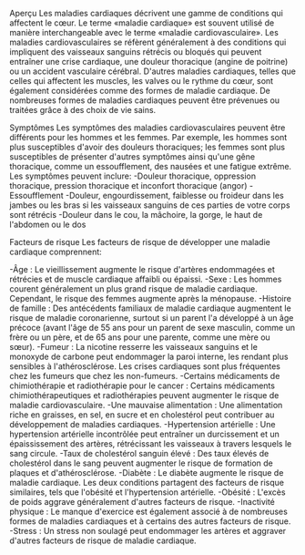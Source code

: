 Aperçu
Les maladies cardiaques décrivent une gamme de conditions qui affectent le cœur.
Le terme «maladie cardiaque» est souvent utilisé de manière interchangeable avec le terme «maladie cardiovasculaire». Les maladies cardiovasculaires se réfèrent généralement à des conditions qui impliquent des vaisseaux sanguins rétrécis ou bloqués qui peuvent entraîner une crise cardiaque, une douleur thoracique (angine de poitrine) ou un accident vasculaire cérébral. D'autres maladies cardiaques, telles que celles qui affectent les muscles, les valves ou le rythme du cœur, sont également considérées comme des formes de maladie cardiaque.
De nombreuses formes de maladies cardiaques peuvent être prévenues ou traitées grâce à des choix de vie sains.

Symptômes
Les symptômes des maladies cardiovasculaires peuvent être différents pour les hommes et les femmes. Par exemple, les hommes sont plus susceptibles d'avoir des douleurs thoraciques; les femmes sont plus susceptibles de présenter d'autres symptômes ainsi qu'une gêne thoracique, comme un essoufflement, des nausées et une fatigue extrême.
Les symptômes peuvent inclure:
-Douleur thoracique, oppression thoracique, pression thoracique et inconfort thoracique (angor)
-Essoufflement
-Douleur, engourdissement, faiblesse ou froideur dans les jambes ou les bras si les vaisseaux sanguins de ces parties de votre corps sont rétrécis
-Douleur dans le cou, la mâchoire, la gorge, le haut de l'abdomen ou le dos

Facteurs de risque
Les facteurs de risque de développer une maladie cardiaque comprennent:

-Âge : Le vieillissement augmente le risque d'artères endommagées et rétrécies et de muscle cardiaque affaibli ou épaissi.
-Sexe : Les hommes courent généralement un plus grand risque de maladie cardiaque. Cependant, le risque des femmes augmente après la ménopause.
-Histoire de famille : Des antécédents familiaux de maladie cardiaque augmentent le risque de maladie coronarienne, surtout si un parent l'a développé à un âge précoce (avant l'âge de 55 ans pour un parent de sexe masculin, comme un frère ou un père, et de 65 ans pour une parente, comme une mère ou sœur).
-Fumeur : La nicotine resserre les vaisseaux sanguins et le monoxyde de carbone peut endommager la paroi interne, les rendant plus sensibles à l'athérosclérose. Les crises cardiaques sont plus fréquentes chez les fumeurs que chez les non-fumeurs.
-Certains médicaments de chimiothérapie et radiothérapie pour le cancer : Certains médicaments chimiothérapeutiques et radiothérapies peuvent augmenter le risque de maladie cardiovasculaire.
-Une mauvaise alimentation : Une alimentation riche en graisses, en sel, en sucre et en cholestérol peut contribuer au développement de maladies cardiaques.
-Hypertension artérielle : Une hypertension artérielle incontrôlée peut entraîner un durcissement et un épaississement des artères, rétrécissant les vaisseaux à travers lesquels le sang circule.
-Taux de cholestérol sanguin élevé : Des taux élevés de cholestérol dans le sang peuvent augmenter le risque de formation de plaques et d'athérosclérose.
-Diabète : Le diabète augmente le risque de maladie cardiaque. Les deux conditions partagent des facteurs de risque similaires, tels que l'obésité et l'hypertension artérielle.
-Obésité : L'excès de poids aggrave généralement d'autres facteurs de risque.
-Inactivité physique : Le manque d'exercice est également associé à de nombreuses formes de maladies cardiaques et à certains des autres facteurs de risque.
-Stress : Un stress non soulagé peut endommager les artères et aggraver d'autres facteurs de risque de maladie cardiaque.
